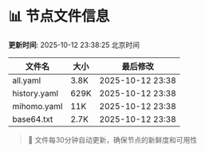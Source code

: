 # 📊 节点文件信息

**更新时间**: 2025-10-12 23:38:25 北京时间

| 文件名 | 大小 | 最后修改 |
|--------|------|----------|
| all.yaml | 3.8K | 2025-10-12 23:38 |
| history.yaml | 629K | 2025-10-12 23:38 |
| mihomo.yaml | 11K | 2025-10-12 23:38 |
| base64.txt | 2.7K | 2025-10-12 23:38 |

> 🔄 文件每30分钟自动更新，确保节点的新鲜度和可用性
